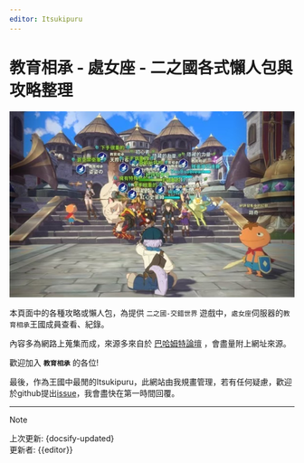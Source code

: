```yaml
---
editor: Itsukipuru
---
```


# 教育相承 - 處女座 - 二之國各式懶人包與攻略整理 <!-- {docsify-ignore} -->

![First King](figures/landpage/first_king_ko.jpg)

本頁面中的各種攻略或懶人包，為提供 `二之國-交錯世界` 遊戲中，`處女座`伺服器的`教育相承`王國成員查看、紀錄。

內容多為網路上蒐集而成，來源多來自於 [巴哈姆特論壇](https://forum.gamer.com.tw/B.php?bsn=37619) ，會盡量附上網址來源。

歡迎加入 **`教育相承`** 的各位!

最後，作為王國中最閒的Itsukipuru，此網站由我規畫管理，若有任何疑慮，歡迎於github提出[issue](https://github.com/JuenTingShie/ninokuniCW/issues)，我會盡快在第一時間回覆。

---

> [!NOTE]
> 上次更新: {docsify-updated}  
> 更新者: {{editor}}
